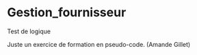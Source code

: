 # Gestion_fournisseur
Test de logique

Juste un exercice de formation en pseudo-code.
(Amande Gillet)
